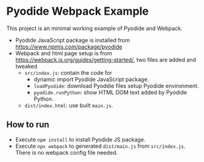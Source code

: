 # Pyodide Webpack Example

This project is an minimal working example of Pyodide and Webpack. 
- Pyodide JavaScript package is installed from https://www.npmjs.com/package/pyodide
- Webpack and html page setup is from https://webpack.js.org/guides/getting-started/, two files are added and tweaked   
    - `src/index.js`: contain the code for
        - dynamic import Pyodide JavaScript package.
        - `loadPyodide`: download Pyoddie files setup Pyodide environment.
        - `pyodide.runPython`: show HTML DOM text added by Pyodide Python.
    - `dist/index.html`: use built `main.js`.

## How to run 

- Execute `npm install` to install Pyodide JS package. 
- Execute `npx webpack` to generated `dist/main.js` from `src/index.js`. There is no webpack config file needed. 

